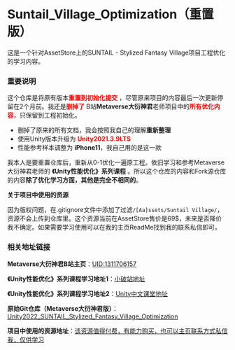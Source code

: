 # Suntail_Village_Optimization（重置版）

这是一个针对AssetStore上的SUNTAIL - Stylized Fantasy Village项目工程优化的学习内容。



### 重要说明

这个仓库是将原有版本<b><font color = "red">重置到初始化提交</font></b> ，尽管原来项目的内容最后一次更新停留在2个月前。我还是<b><font color = "red">删掉了</font></b> B站**Metaverse大衍神君**老师项目中的<b><font color = "red">所有优化内容</font></b>，只保留到工程初始化。

-   删掉了原来的所有文档，我会按照我自己的理解**重新整理**
-   使用Unity版本升级为 <b><font color = "red">Unity2021.3.9LTS</font></b>
-   性能参考样本调整为 **iPhone11**，我自己用的是这一款

我本人是要重置仓库后，重新从0-1优化一遍原工程。依旧学习和参考Metaverse大衍神君老师的 **《Unity性能优化》系列课程** 。所以这个仓库的内容和Fork源仓库的内容**除了优化学习方面，其他是完全不相同的**。



**关于项目中使用的资源**

因为版权问题，在.gitignore文件中添加了过滤`/[Aa]ssets/Suntail Village/`，资源不会上传到仓库里。这个资源当前在AssetStore售价是69$，未来是否降价我不确定。如果需要学习使用可以在我的主页ReadMe找到我的联系私信即可。



### 相关地址链接

**Metaverse大衍神君B站主页**：[UID:1311706157](https://space.bilibili.com/1311706157)

**《Unity性能优化》系列课程学习地址1**：[小破站地址](https://www.bilibili.com/video/BV1tu41127LD/?spm_id_from=333.788&vd_source=22e2120c64bb364f52aae7d470786958)

**《Unity性能优化》系列课程学习地址2**：[Unity中文课堂地址](https://learn.u3d.cn/tutorial/unity-optimization-metaverse)

**原始Git仓库（Metaverse大衍神君版）**：[Unity2022_SUNTAIL_Stylized_Fantasy_Village_Optimization](https://github.com/lwwhb/Unity2022_SUNTAIL_Stylized_Fantasy_Village_Optimization)

**项目中使用的资源地址**：[该资源值得付费，有能力购买，也可以主页联系方式私信我，仅供学习](https://github.com/lwwhb/Unity2022_SUNTAIL_Stylized_Fantasy_Village_Optimization)



